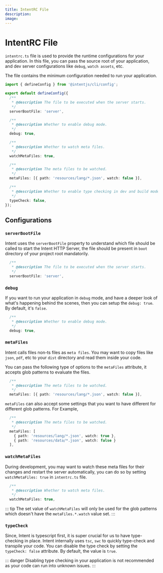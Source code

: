 ```yaml
---
title: IntentRC File
description:
image:
---
```


# IntentRC File

`intentrc.ts` file is used to provide the runtime configurations for your application. In this file, you can pass the source root of your application, and dev server configurations like `debug`, `watch assets`, etc.

The file contains the minimum configuration needed to run your application.

```ts
import { defineConfig } from '@intentjs/cli/config';

export default defineConfig({
  /**
   * @description The file to be executed when the server starts.
   */
  serverBootFile: 'server',

  /**
   * @description Whether to enable debug mode.
   */
  debug: true,

  /**
   * @description Whether to watch meta files.
   */
  watchMetaFiles: true,

  /**
   * @description The meta files to be watched.
   */
  metaFiles: [{ path: 'resources/lang/*.json', watch: false }],

  /**
   * @description Whether to enable type checking in dev and build mode.
   */
  typeCheck: false,
});
```

## Configurations

### `serverBootFile`

Intent uses the `serverBootFile` property to understand which file should be called to start the Intent HTTP Server, the file should be present in `boot` directory of your project root mandatorily.

```ts
  /**
   * @description The file to be executed when the server starts.
   */
  serverBootFile: 'server',
```

### `debug`

If you want to run your application in `debug` mode, and have a deeper look of what's happening behind the scenes, then you can setup the `debug: true`. By default, it's `false`.

```ts
  /**
   * @description Whether to enable debug mode.
   */
  debug: true,
```

### `metaFiles`

Intent calls files non-ts files as `meta files`. You may want to copy files like `json`, `pdf`, etc to your `dist` directory and read them inside your code.

You can pass the following type of options to the `metaFiles` attribute, it accepts glob patterns to evaluate the files.

```ts
  /**
   * @description The meta files to be watched.
   */
  metaFiles: [{ path: 'resources/lang/*.json', watch: false }],
```

`metaFiles` can also accept some settings that you want to have different for different glob patterns. For Example,

```ts
  /**
   * @description The meta files to be watched.
   */
  metaFiles: [
    { path: 'resources/lang/*.json', watch: true },
    { path: 'resources/data/*.json', watch: false }
  ],
```

### `watchMetaFiles`

During development, you may want to watch these meta files for their changes and restart the server automatically, you can do so by setting `watchMetaFiles: true` in `intentrc.ts` file.


```ts
  /**
   * @description Whether to watch meta files.
   */
  watchMetaFiles: true,
```

::: tip
The set value of `watchMetaFiles` will only be used for the glob patterns which doesn't have the `metaFiles.*.watch` value set.
:::

### `typeCheck`

Since, Intent is typescript first, it is super crucial for us to have type-checking in place. Intent internally uses `tsc`, `swc` to quickly type-check and transpile your code. You can disable the type check by setting the `typeCheck: false` attribute. By default, the value is `true`.

::: danger
Disabling type checking in your application is not recommended as your code can run into unknown issues.
:::